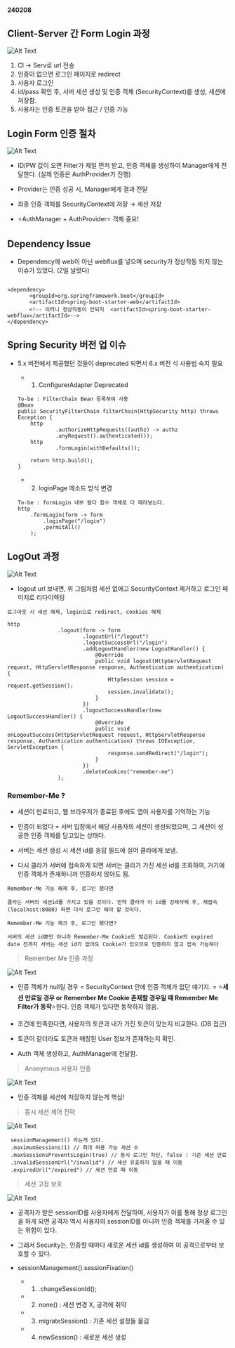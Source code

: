 #### 240208

## Client-Server 간 Form Login 과정

![Alt Text](./img/240208_1.png)

 1. Cl → Serv로 url 전송
 2. 인증이 없으면 로그인 페이지로 redirect
 3. 사용자 로그인
 4. id/pass 확인 후, 서버 세션 생성 및 인증 객체 (SecurityContext)를 생성, 세션에 저장함.
 5. 사용자는 인증 토큰을 받아 접근 / 인증 가능

## Login Form 인증 절차

![Alt Text](./img/240208_2.png)

 - ID/PW 값이 오면 Filter가 제일 먼저 받고, 인증 객체를 생성하여 Manager에게 전달한다. (실제 인증은 AuthProvider가 진행)

 - Provider는 인증 성공 시, Manager에게 결과 전달

 - 최종 인증 객체를 SecurityContext에 저장 → 세션 저장

 - :star:AuthManager + AuthProvider:star: 객체 중요!

## Dependency Issue

 - Dependency에 web이 아닌 webflux를 넣으며 security가 정상작동 되지 않는 이슈가 있었다. (2일 날렸다)

 ```
 
 <dependency>
		<groupId>org.springframework.boot</groupId>
		<artifactId>spring-boot-starter-web</artifactId>
        <!-- 이러니 정상작동이 안되지 	<artifactId>spring-boot-starter-webflux</artifactId>-->
 </dependency>
 ```


## Spring Security 버전 업 이슈

 - 5.x 버전에서 제공했던 것들이 deprecated 되면서 6.x 버전 식 사용법 숙지 필요

    * 1. ConfigurerAdapter Deprecated
    ```
    To-be : FilterChain Bean 등록하여 사용
    @Bean
    public SecurityFilterChain filterChain(HttpSecurity http) throws Exception {
        http
                .authorizeHttpRequests((authz) -> authz
                .anyRequest().authenticated());
        http
                .formLogin(withDefaults());

        return http.build();
    }
    ```
    * 2. loginPage 메소드 방식 변경
    ```
    To-be : formLogin 내부 람다 함수 객체로 다 때려넣는다.
    http
        .formLogin(form -> form
            .loginPage("/login")
            .permitAll()
        ); 
    ```

## LogOut 과정

 ![Alt Text](./img/240208_3.png)

  - logout url 보내면, 위 그림처럼 세션 없애고 SecurityContext 제거하고 로그인 페이지로 리다이렉팅

```
로그아웃 시 세션 해제, login으로 redirect, cookies 해제

http
                .logout(form -> form
                        .logoutUrl("/logout")
                        .logoutSuccessUrl("/login")
                        .addLogoutHandler(new LogoutHandler() {
                            @Override
                            public void logout(HttpServletRequest request, HttpServletResponse response, Authentication authentication) {
                                HttpSession session = request.getSession();
                                session.invalidate();
                            }
                        })
                        .logoutSuccessHandler(new LogoutSuccessHandler() {
                            @Override
                            public void onLogoutSuccess(HttpServletRequest request, HttpServletResponse response, Authentication authentication) throws IOException, ServletException {
                                response.sendRedirect("/login");
                            }
                        })
                        .deleteCookies("remember-me")
                );
```

### Remember-Me ?

 - 세션이 만료되고, 웹 브라우저가 종료된 후에도 앱이 사용자를 기억하는 기능

 - 인증이 되었다 = 서버 입장에서 해당 사용자의 세션이 생성되었으며, 그 세션이 성공한 인증 객체를 담고있는 상태다.

 - 서버는 세션 생성 시 세션 id를 응답 필드에 실어 클라에게 보냄.

 - 다시 클라가 서버에 접속하게 되면 서버는 클라가 가진 세션 id를 조회하여, 거기에 인증 객체가 존재하니까 인증하지 않아도 됨.

 ```
 Remember-Me 기능 해제 후, 로그인 했다면

 클라는 서버의 세션id를 가지고 있을 것이다. 만약 클라가 이 id를 강제삭제 후, 재접속 (localhost:8080) 하면 다시 로그인 해야 할 것이다.

 Remember-Me 기능 체크 후, 로그인 했다면?

 서버의 세션 id뿐만 아니라 Remember-Me Cookie도 발급된다. Cookie의 expired date 전까지 서버는 세션 id가 없어도 Cookie가 있으므로 인증하지 않고 접속 가능하다

 ```

 > Remember Me 인증 과정

 ![Alt Text](./img/240208_4.png)

 - 인증 객체가 null일 경우 = SecurityContext 안에 인증 객체가 없단 얘기지. = :star:**세션 만료일 경우 or Remember Me Cookie 존재할 경우일 때 Remember Me Filter가 동작**:star:한다. 인증 객체가 있다면 동작하지 않음.

 - 조건에 만족한다면, 사용자의 토큰과 내가 가진 토큰이 맞는지 비교한다. (DB 접근)

 - 토큰이 같더라도 토큰과 매칭된 User 정보가 존재하는지 확인.

 - Auth 객체 생성하고, AuthManager에 전달함.

 > Anonymous 사용자 인증

 ![Alt Text](./img/240208_5.png)
  - 인증 객체를 세션에 저장하지 않는게 핵심!

 > 동시 세션 제어 전략

 ![Alt Text](./img/240208_6.png)
 ``` 
  sessionManagement() 라는게 있다.
  .maximumSessions(1) // 최대 허용 가능 세션 수
  .maxSessionsPreventsLogin(true) // 동시 로그인 차단, false : 기존 세션 만료
  .invalidSessionUrl("/invalid") // 세션 유효하지 않을 때 이동
  .expiredUrl("/expired") // 세션 만료 때 이동
 ```

> 세션 고정 보호

![Alt Text](./img/240208_7.png)

- 공격자가 받은 sessionID를 사용자에게 전달하여, 사용자가 이를 통해 정상 로그인을 하게 되면 공격자 역시 사용자의 sessionID를 아니까 인증 객체를 가져올 수 있는 위험이 있다.

- 그래서 Security는, 인증할 때마다 새로운 세션 id를 생성하여 이 공격으로부터 보호할 수 있다.

- sessionManagement().sessionFixation()
  * 1. .changeSessionId();
  * 2. none() : 세션 변경 X, 공격에 취약
  * 3. migrateSession() : 기존 세션 설정들 옮김
  * 4. newSession() : 새로운 세션 생성







